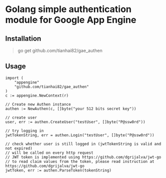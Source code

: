 # Golang simple authentication module for Google App Engine
## Installation
> go get github.com/tianhai82/gae_authen

## Usage
```Golang
import (
	"appengine"
	"github.com/tianhai82/gae_authen"
)
c := appengine.NewContext(r)

// Create new Authen instance
authen := NewAuthen(c, []byte("your 512 bits secret key"))

// create user
user, err := authen.CreateUser("testUser", []byte("P@ssw0rd"))

// try logging in
jwtTokenString, err = authen.Login("testUser", []byte("P@ssw0rd"))

// check whether user is still logged in (jwtTokenString is valid and not expired)
// will be called on every http request
// JWT token is implemented using https://github.com/dgrijalva/jwt-go
// to read claim values from the token, please read instruction at https://github.com/dgrijalva/jwt-go
jwtToken, err := authen.ParseToken(tokenString)

```